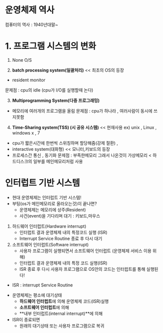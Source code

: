 # 운영체제 역사

 컴퓨터의 역사 : 1940년대말~

# 1. 프로그램 시스템의 변화
 1. None O/S 
 
 2. **batch processing system(일괄처리)** << 최초의 OS의 등장
 - resident monitor 
 
 문제점 : cpu의 idle (cpu가 I/O를 실행할때 논다)
 
 3. **Multiprogramming System(다중 프로그래밍)** 
 - 메모리에 여러개의 프로그램을 올림 
 문제점 : cpu가 하나라 , 여러사람이 동시에 쓰지못함
 
 4. **Time-Sharing system(TSS) (시 공유 시스템)** << 현재사용
 ex) unix , Linux , windows x , 7 
 - cpu가 짧은시간에 한번씩 스위칭하며 할당해줌(강제 절환) ,
 - interactive system(대화형) << 모니터,키보드의 등장
 - 프로세스간 통신 , 동기화
 문제점 : 부족한메모리
 그래서 나온것이 가상메모리 < 하드디스크의 일부를 메인메모리처럼 사용


# 인터럽트 기반 시스템

- 현대 운영체제는 인터럽트 기반 시스템!
- 부팅(os가 메인메모리로 올라오는것)이 끝나면?
    - 운영체제는 메모리에 상주(Resident)
    - 사건(event)을 기다리며 대기 : 키보드,마우스
1. 하드웨어 인터럽트(Hardware interrupt) 
    - 인터럽트 결과 운영체제 내의 특정코드 실행 (ISR)
    - Interrupt Service Routine 종료 후 다시 대기
2. 소프트웨어 인터럽트(Software interrupt)
    - 사용자 프로그램이 실행되면서 소프트웨어 인터럽트 (운영체제 서비스 이용 위해)    
    - 인터럽트 결과 운영체제 내의 특정 코드 실행(ISR)
    - ISR 종료 후 다시 사용자 프로그램으로
OS안의 코드는 인터럽트를 통해 실행된다!
* ISR : interrupt Service Routine

+ 운영체제는 평소에 대기상태
  - **하드웨어 인터럽트**에 의해 운영체제 코드(ISR)실행
  - **소프트웨어 인터럽트**에 의해
  - **내부 인터럽트(internal interrupt)**에 의해
+ ISR이 종료되면
  - 원래의 대기상태 또는 사용자 프로그램으로 복귀


